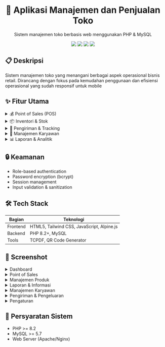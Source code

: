 <div align="center">
  <h1>🏪 Aplikasi Manajemen dan Penjualan Toko</h1>
  <p>Sistem manajemen toko berbasis web menggunakan PHP & MySQL</p>

  <p align="center">
    <img src="https://img.shields.io/badge/PHP-8.2+-777BB4?style=for-the-badge&logo=php&logoColor=white">
    <img src="https://img.shields.io/badge/MySQL-00000F?style=for-the-badge&logo=mysql&logoColor=white">
    <img src="https://img.shields.io/badge/Tailwind_CSS-38B2AC?style=for-the-badge&logo=tailwind-css&logoColor=white">
    <img src="https://img.shields.io/badge/Alpine.js-2D3441?style=for-the-badge&logo=alpine.js&logoColor=white">
  </p>
</div>

## 📋 Deskripsi
Sistem manajemen toko yang menangani berbagai aspek operasional bisnis retail. Dirancang dengan fokus pada kemudahan penggunaan dan efisiensi operasional yang sudah responsif untuk mobile

## ✨ Fitur Utama

<details>
<summary>💰 Point of Sales (POS)</summary>

- Transaksi real-time
- Cetak struk otomatis dengan format standar
- Perhitungan kembalian
</details>

<details>
<summary>📦 Inventori & Stok</summary>

- Manajemen stok real-time
- Sistem peringatan stok minimum
- Kategorisasi produk
</details>

<details>
<summary>🚚 Pengiriman & Tracking</summary>

- Integrasi Binderbyte API untuk tracking
- Status pengiriman real-time
- Riwayat & estimasi pengiriman
- Detail lokasi paket
</details>

<details>
<summary>👥 Manajemen Karyawan</summary>

- Absensi dengan QR Code
- Target penjualan (omset/produk)
- Perhitungan komisi otomatis
- Role-based access control
</details>

<details>
<summary>📊 Laporan & Analitik</summary>

- Laporan komprehensif (harian/bulanan/tahunan)
- Analisis profit & performa
- Dashboard interaktif
- Export ke PDF
</details>

## 🔒 Keamanan
- Role-based authentication
- Password encryption (bcrypt)
- Session management
- Input validation & sanitization

## 🛠️ Tech Stack
| Bagian | Teknologi |
|--------|------------|
| Frontend | HTML5, Tailwind CSS, JavaScript, Alpine.js |
| Backend | PHP 8.2+, MySQL |
| Tools | TCPDF, QR Code Generator |

## 📸 Screenshot

<details>
<summary>Dashboard</summary>
<img src="img/project/dashboard(1).png" alt="Dashboard View">
<img src="img/project/dashboard(2).png" alt="Dashboard Analytics">
</details>

<details>
<summary>Point of Sales</summary>
<img src="img/project/penjualan.png" alt="POS System">
</details>

<details>
<summary>Manajemen Produk</summary>
<img src="img/project/kategori.png" alt="Kategori">
<img src="img/project/produk.png" alt="Produk">
<img src="img/project/supplier.png" alt="Supplier">
</details>

<details>
<summary>Laporan & Informasi</summary>
<img src="img/project/informasipenjualan.png" alt="Informasi Penjualan">
<img src="img/project/laporan.png" alt="Laporan">
</details>

<details>
<summary>Manajemen Karyawan</summary>
<img src="img/project/karyawan(1).png" alt="Data Karyawan">
<img src="img/project/karyawan(2).png" alt="Target & Komisi">
<img src="img/project/karyawan(3).png" alt="Performa">
<img src="img/project/gaji.png" alt="Penggajian">
<img src="img/project/absen.png" alt="Absensi">
</details>

<details>
<summary>Pengiriman & Pengeluaran</summary>
<img src="img/project/pengiriman.png" alt="Tracking">
<img src="img/project/pengeluaran(1).png" alt="Pengeluaran">
<img src="img/project/pengeluaran(2).png" alt="Detail Pengeluaran">
</details>

<details>
<summary>Pengaturan</summary>
<img src="img/project/pengaturan.png" alt="pengaturan">
</details>

## 📝 Persyaratan Sistem
- PHP >= 8.2
- MySQL >= 5.7
- Web Server (Apache/Nginx)

